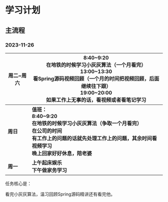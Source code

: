 # 学习计划



## 主流程

### 2023-11-26

| 周二~周六 | 8:40~9:20<br />在地铁的时候学习小灰灰算法（一个月看完）<br />13:00~13:30<br />看Spring源码视频回顾（一个月的时间把视频回顾，后面继续往下跟）<br />19:00~20:00<br />如果工作上无事的话，看视频或者看笔记学习 |
| --------- | ------------------------------------------------------------ |
| **周日**  | **值班：<br />8:40~9:20<br />在地铁的时候学习小灰灰算法（争取一个月看完）<br />在公司的时间<br />有工作上的问题的话就先处理工作上的问题，其余时间看视频学习**<br />**晚上回家好好休息，陪老婆** |
| **周一**  | **上午起床娱乐<br />下午做家务学习**                         |

任务核心是：

看完小灰灰算法，温习回顾Spring源码精讲还有看完他。

